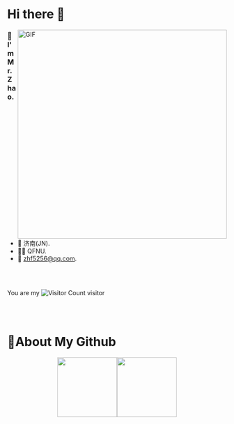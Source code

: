 
# Hi there 👋
<img align="right" top='60' alt="GIF" src="https://zhf-picture.oss-cn-qingdao.aliyuncs.com/my-img/GitHubgif.gif" width="480"/>


### 🙋I'm Mr.Zhao.

<br/>

- 📍  济南(JN).
- 👨‍🎓  QFNU.
- 📧  [zhf5256@qq.com](mailto:zhf5256@qq.com).
<br/>
<br/>

You are my ![Visitor Count](https://profile-counter.glitch.me/zhf521/count.svg) visitor

<br/>
<br/>


# 🚀About My Github
<div style="display:flex;align-items:center;justify-content:center;">
  <img height="137px" src="https://github-readme-stats-git-masterrstaa-rickstaa.vercel.app/api?username=zhf521&show_icons=true&theme=tokyonight"/>
  <img height="137px" src="https://github-readme-stats-git-masterrstaa-rickstaa.vercel.app/api/top-langs/?username=zhf521&layout=compact&theme=tokyonight"/>
</div>
